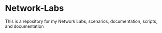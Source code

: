 # Network-Labs
This is a repository for my Network Labs, scenarios, documentation, scripts, and documentation
